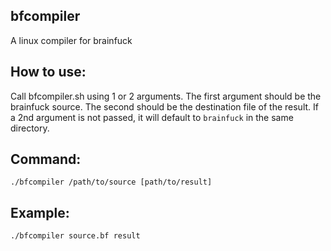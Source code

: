 ## bfcompiler
A linux compiler for brainfuck

## How to use:

Call bfcompiler.sh using 1 or 2 arguments. The first argument should be the brainfuck source. The second should be the destination file of the result. If a 2nd argument is not passed, it will default to `brainfuck` in the same directory.

## Command:
```
./bfcompiler /path/to/source [path/to/result]
```

## Example:
```
./bfcompiler source.bf result
```
